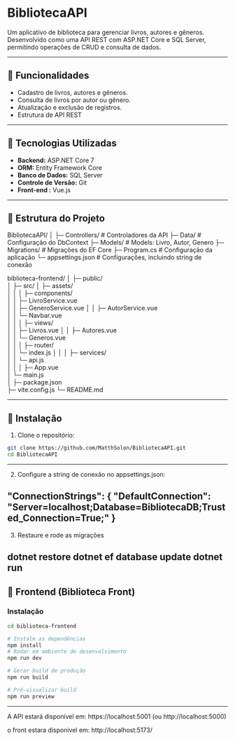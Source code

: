 # BibliotecaAPI

Um aplicativo de biblioteca para gerenciar livros, autores e gêneros. Desenvolvido como uma API REST com ASP.NET Core e SQL Server, 
permitindo operações de CRUD e consulta de dados.

---

## 🔹 Funcionalidades

- Cadastro de livros, autores e gêneros.
- Consulta de livros por autor ou gênero.
- Atualização e exclusão de registros.
- Estrutura de API REST

---

## 🔹 Tecnologias Utilizadas

- **Backend:** ASP.NET Core 7
- **ORM:** Entity Framework Core
- **Banco de Dados:** SQL Server
- **Controle de Versão:** Git
- **Front-end :** Vue.js
---

## 🔹 Estrutura do Projeto

BibliotecaAPI/
│
├─ Controllers/ # Controladores da API
├─ Data/ # Configuração do DbContext
├─ Models/ # Models: Livro, Autor, Genero
├─ Migrations/ # Migrações do EF Core
├─ Program.cs # Configuração da aplicação
└─ appsettings.json # Configurações, incluindo string de conexão


biblioteca-frontend/
│
├─ public/                 
│
├─ src/
│   ├─ assets/             
│   │
│   ├─ components/          
│   │   ├─ LivroService.vue   
│   │   ├─ GeneroService.vue
│   │   ├─ AutorService.vue   
│   │   └─ Navbar.vue      
│   │
│   ├─ views/                       
│   │   ├─ Livros.vue 
│   │   ├─ Autores.vue        
│   │   └─ Generos.vue       
│   │
│   ├─ router/             
│   │   └─ index.js
│   │
│   ├─ services/          
│   │   └─ api.js           
│   │
│   ├─ App.vue              
│   └─ main.js             
│
├─ package.json             
├─ vite.config.js 
└─ README.md


---

## 🔹 Instalação

1. Clone o repositório:

```bash
git clone https://github.com/MatthSolon/BibliotecaAPI.git
cd BibliotecaAPI
```
---

2. Configure a string de conexão no appsettings.json:

"ConnectionStrings": {
  "DefaultConnection": "Server=localhost;Database=BibliotecaDB;Trusted_Connection=True;"
}
---

3. Restaure e rode as migrações

dotnet restore
dotnet ef database update
dotnet run
---

## 🔹 Frontend (Biblioteca Front)

### Instalação
```bash
cd biblioteca-frontend

# Instale as dependências
npm install
# Rodar em ambiente de desenvolvimento
npm run dev

# Gerar build de produção
npm run build

# Pré-visualizar build
npm run preview
```
---
A API estará disponível em: https://localhost:5001 (ou http://localhost:5000)

o front estara disponivel em: http://localhost:5173/
